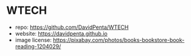 # WTECH

- repo: https://github.com/DavidPenta/WTECH
- website: https://davidpenta.github.io
- image license: https://pixabay.com/photos/books-bookstore-book-reading-1204029/
